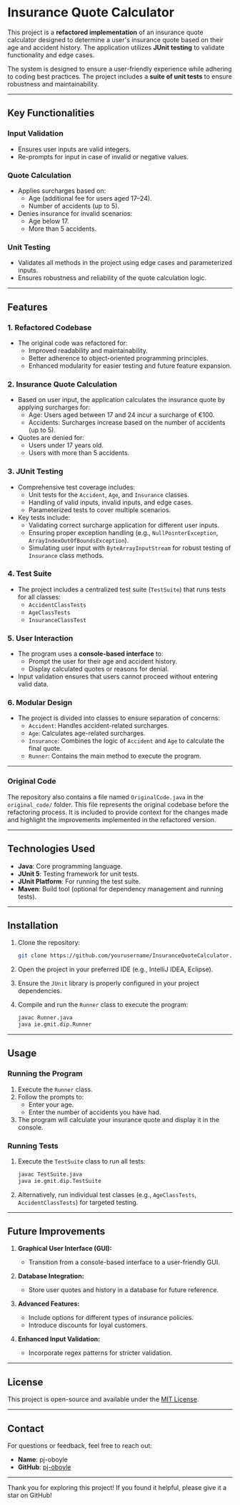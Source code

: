 # Insurance Quote Calculator

This project is a **refactored implementation** of an insurance quote calculator designed to determine a user's insurance quote based on their age and accident history. The application utilizes **JUnit testing** to validate functionality and edge cases. 

The system is designed to ensure a user-friendly experience while adhering to coding best practices. The project includes a **suite of unit tests** to ensure robustness and maintainability.

---

## Key Functionalities

### **Input Validation**
- Ensures user inputs are valid integers.
- Re-prompts for input in case of invalid or negative values.

### **Quote Calculation**
- Applies surcharges based on:
  - Age (additional fee for users aged 17–24).
  - Number of accidents (up to 5).
- Denies insurance for invalid scenarios:
  - Age below 17.
  - More than 5 accidents.

### **Unit Testing**
- Validates all methods in the project using edge cases and parameterized inputs.
- Ensures robustness and reliability of the quote calculation logic.

---

## Features

### **1. Refactored Codebase**
- The original code was refactored for:
  - Improved readability and maintainability.
  - Better adherence to object-oriented programming principles.
  - Enhanced modularity for easier testing and future feature expansion.

### **2. Insurance Quote Calculation**
- Based on user input, the application calculates the insurance quote by applying surcharges for:
  - Age: Users aged between 17 and 24 incur a surcharge of €100.
  - Accidents: Surcharges increase based on the number of accidents (up to 5).
- Quotes are denied for:
  - Users under 17 years old.
  - Users with more than 5 accidents.

### **3. JUnit Testing**
- Comprehensive test coverage includes:
  - Unit tests for the `Accident`, `Age`, and `Insurance` classes.
  - Handling of valid inputs, invalid inputs, and edge cases.
  - Parameterized tests to cover multiple scenarios.
- Key tests include:
  - Validating correct surcharge application for different user inputs.
  - Ensuring proper exception handling (e.g., `NullPointerException`, `ArrayIndexOutOfBoundsException`).
  - Simulating user input with `ByteArrayInputStream` for robust testing of `Insurance` class methods.

### **4. Test Suite**
- The project includes a centralized test suite (`TestSuite`) that runs tests for all classes:
  - `AccidentClassTests`
  - `AgeClassTests`
  - `InsuranceClassTest`

### **5. User Interaction**
- The program uses a **console-based interface** to:
  - Prompt the user for their age and accident history.
  - Display calculated quotes or reasons for denial.
- Input validation ensures that users cannot proceed without entering valid data.

### **6. Modular Design**
- The project is divided into classes to ensure separation of concerns:
  - `Accident`: Handles accident-related surcharges.
  - `Age`: Calculates age-related surcharges.
  - `Insurance`: Combines the logic of `Accident` and `Age` to calculate the final quote.
  - `Runner`: Contains the main method to execute the program.

---

### Original Code
The repository also contains a file named `OriginalCode.java` in the `original_code/` folder. This file represents the original codebase before the refactoring process. It is included to provide context for the changes made and highlight the improvements implemented in the refactored version.

---

## Technologies Used

- **Java**: Core programming language.
- **JUnit 5**: Testing framework for unit tests.
- **JUnit Platform**: For running the test suite.
- **Maven**: Build tool (optional for dependency management and running tests).

---

## Installation

1. Clone the repository:
   ```bash
   git clone https://github.com/yourusername/InsuranceQuoteCalculator.git
   ```

2. Open the project in your preferred IDE (e.g., IntelliJ IDEA, Eclipse).

3. Ensure the `JUnit` library is properly configured in your project dependencies.

4. Compile and run the `Runner` class to execute the program:
   ```bash
   javac Runner.java
   java ie.gmit.dip.Runner
   ```

---

## Usage

### **Running the Program**
1. Execute the `Runner` class.
2. Follow the prompts to:
   - Enter your age.
   - Enter the number of accidents you have had.
3. The program will calculate your insurance quote and display it in the console.

### **Running Tests**
1. Execute the `TestSuite` class to run all tests:
   ```bash
   javac TestSuite.java
   java ie.gmit.dip.TestSuite
   ```
2. Alternatively, run individual test classes (e.g., `AgeClassTests`, `AccidentClassTests`) for targeted testing.

---

## Future Improvements

1. **Graphical User Interface (GUI):**
   - Transition from a console-based interface to a user-friendly GUI.
   
2. **Database Integration:**
   - Store user quotes and history in a database for future reference.

3. **Advanced Features:**
   - Include options for different types of insurance policies.
   - Introduce discounts for loyal customers.

4. **Enhanced Input Validation:**
   - Incorporate regex patterns for stricter validation.

---

## License
This project is open-source and available under the [MIT License](LICENSE).

---

## Contact

For questions or feedback, feel free to reach out:

- **Name**: pj-oboyle
- **GitHub**: [pj-oboyle](https://github.com/pj-oboyle)

---

Thank you for exploring this project! If you found it helpful, please give it a star on GitHub!
